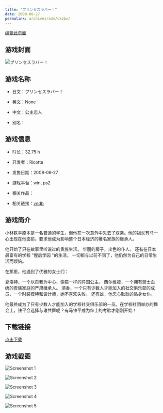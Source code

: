 ```yaml
---
title: "プリンセスラバー！"
date: 2008-06-27
permalink: archives/adv/ckzbv/
---
```

[编辑此页面](https://github.com/ACG-3/ADV3-source/blob/main/source/_posts/%E3%83%97%E3%83%AA%E3%83%B3%E3%82%BB%E3%82%B9%E3%83%A9%E3%83%90%E3%83%BC%EF%BC%81.md)

## 游戏封面

![プリンセスラバー！](https://pan.timero.xyz/d/onedrive/img_lib_001/%E3%83%97%E3%83%AA%E3%83%B3%E3%82%BB%E3%82%B9%E3%83%A9%E3%83%90%E3%83%BC%EF%BC%81_cover.avif)


## 游戏名称

- 日文：プリンセスラバー！
- 英文：None
- 中文：公主恋人

- 别名：


## 游戏信息

- 时长：32.75 h
- 开发者：Ricotta
- 发售日期：2008-06-27
- 游戏平台：win, ps2
- 相关作品：

- 相关链接：[vndb](https://vndb.org/v765)


## 游戏简介

小林铁平原本是一名普通的学生，但他在一次意外中失去了双亲。他的祖父有马一心出现在他面前，要求他成为影响整个日本经济的著名家族的继承人。

他开始了只在故事里听说过的贵族生活。
华丽的房子，出色的仆人。
还有在日本最富有的学校 "惺后学园 "的生活。
一切都与以前不同了，他仍然为自己的日常生活而烦恼。

在那里，他遇到了优雅的女士们：

夏洛特，一个以自我为中心、像猫一样的异国公主。
西尔维娅，一个拥有骑士血统的贵族家庭的严肃继承人。
清香，一个只有少数人才能加入的社交俱乐部的成员，一个时装模特和设计师，她不喜欢失败。
还有雄，他忠心耿耿的贴身女仆。

他最终成为了只有少数人才能加入的学校社交俱乐部的一员。在学校社团举办的舞会上，铁平会选择与谁共舞呢？有马铁平成为绅士的考验才刚刚开始！




## 下载链接

[点击下载](https://pan.timero.xyz/onedrive/adv_lib_001/%E3%83%97%E3%83%AA%E3%83%B3%E3%82%BB%E3%82%B9%E3%83%A9%E3%83%90%E3%83%BC%EF%BC%81)


## 游戏截图


![Screenshot 1](https://pan.timero.xyz/d/onedrive/img_lib_001/%E3%83%97%E3%83%AA%E3%83%B3%E3%82%BB%E3%82%B9%E3%83%A9%E3%83%90%E3%83%BC%EF%BC%81_Screenshot_1.avif)

![Screenshot 2](https://pan.timero.xyz/d/onedrive/img_lib_001/%E3%83%97%E3%83%AA%E3%83%B3%E3%82%BB%E3%82%B9%E3%83%A9%E3%83%90%E3%83%BC%EF%BC%81_Screenshot_2.avif)

![Screenshot 3](https://pan.timero.xyz/d/onedrive/img_lib_001/%E3%83%97%E3%83%AA%E3%83%B3%E3%82%BB%E3%82%B9%E3%83%A9%E3%83%90%E3%83%BC%EF%BC%81_Screenshot_3.avif)

![Screenshot 4](https://pan.timero.xyz/d/onedrive/img_lib_001/%E3%83%97%E3%83%AA%E3%83%B3%E3%82%BB%E3%82%B9%E3%83%A9%E3%83%90%E3%83%BC%EF%BC%81_Screenshot_4.avif)

![Screenshot 5](https://pan.timero.xyz/d/onedrive/img_lib_001/%E3%83%97%E3%83%AA%E3%83%B3%E3%82%BB%E3%82%B9%E3%83%A9%E3%83%90%E3%83%BC%EF%BC%81_Screenshot_5.avif)

